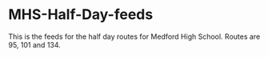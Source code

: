# MHS-Half-Day-feeds
This is the feeds for the half day routes for Medford High School. Routes are 95, 101 and 134.

